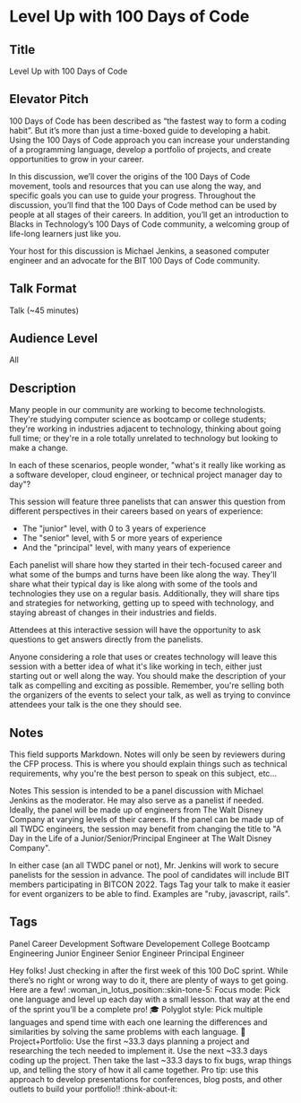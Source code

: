 # Level Up with 100 Days of Code

## Title
Level Up with 100 Days of Code

## Elevator Pitch
100 Days of Code has been described as “the fastest way to form a coding habit”.  But it’s more than just a time-boxed guide to developing a habit.  Using the 100 Days of Code approach you can increase your understanding of a programming language, develop a portfolio of projects, and create opportunities to grow in your career.

In this discussion, we’ll cover the origins of the 100 Days of Code movement, tools and resources that you can use along the way, and specific goals you can use to guide your progress.  Throughout the discussion, you’ll find that the 100 Days of Code method can be used by people at all stages of their careers.  In addition, you’ll get an introduction to Blacks in Technology’s 100 Days of Code community, a welcoming group of life-long learners just like you.

Your host for this discussion is Michael Jenkins, a seasoned computer engineer and an advocate for the BIT 100 Days of Code community.

## Talk Format
Talk (~45 minutes)

## Audience Level
All

## Description
Many people in our community are working to become technologists.  They're studying computer science as bootcamp or college students; they're working in industries adjacent to technology, thinking about going full time; or they're in a role totally unrelated to technology but looking to make a change.

In each of these scenarios, people wonder, "what's it really like working as a software developer, cloud engineer, or technical project manager day to day"?

This session will feature three panelists that can answer this question from different perspectives in their careers based on years of experience:

- The "junior" level, with 0 to 3 years of experience
- The "senior" level, with 5 or more years of experience
- And the "principal" level, with many years of experience

Each panelist will share how they started in their tech-focused career and what some of the bumps and turns have been like along the way.  They'll share what their typical day is like along with some of the tools and technologies they use on a regular basis.  Additionally, they will share tips and strategies for networking, getting up to speed with technology, and staying abreast of changes in their industries and fields.

Attendees at this interactive session will have the opportunity to ask questions to get answers directly from the panelists.

Anyone considering a role that uses or creates technology will leave this session with a better idea of what it's like working in tech, either just starting out or well along the way.
You should make the description of your talk as compelling and exciting as possible. Remember, you're selling both the organizers of the events to select your talk, as well as trying to convince attendees your talk is the one they should see.

## Notes
This field supports Markdown. Notes will only be seen by reviewers during the CFP process. This is where you should explain things such as technical requirements, why you're the best person to speak on this subject, etc...

Notes
This session is intended to be a panel discussion with Michael Jenkins as the moderator. He may also serve as a panelist if needed.  Ideally, the panel will be made up of engineers from The Walt Disney Company at varying levels of their careers.  If the panel can be made up of all TWDC engineers, the session may benefit from changing the title to "A Day in the Life of a Junior/Senior/Principal Engineer at The Walt Disney Company".

In either case (an all TWDC panel or not), Mr. Jenkins will work to secure panelists for the session in advance.  The pool of candidates will include BIT members participating in BITCON 2022.
Tags
Tag your talk to make it easier for event organizers to be able to find. Examples are "ruby, javascript, rails".

## Tags
Panel Career Development Software Developement College Bootcamp Engineering Junior Engineer Senior Engineer Principal Engineer

Hey folks!  Just checking in after the first week of this 100 DoC sprint.
While there’s no right or wrong way to do it, there are plenty of ways to get going.
Here are a few!
:woman_in_lotus_position::skin-tone-5: Focus mode: Pick one language and level up each day with a small lesson.  that way at the end of the sprint you’ll be a complete pro!
:mortar_board: Polyglot style: Pick multiple languages and spend time with each one learning the differences and similarities by solving the same problems with each language.
:briefcase: Project+Portfolio:  Use the first ~33.3 days planning a project and researching the tech needed to implement it.  Use the next ~33.3 days coding up the project.  Then take the last ~33.3 days to fix bugs, wrap things up, and telling the story of how it all came together.  Pro tip: use this approach to develop presentations for conferences, blog posts, and other outlets to build your portfolio!! :think-about-it:
